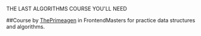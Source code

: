THE LAST ALGORITHMS COURSE YOU'LL NEED

##Course by [ThePrimeagen](https://twitch.tv/ThePrimeagen) in FrontendMasters for practice data structures and algorithms.
 
 
